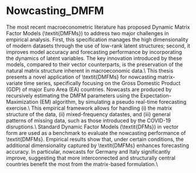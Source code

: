 # Nowcasting_DMFM
The most recent macroeconometric literature has proposed Dynamic Matrix Factor Models (\textit{DMFMs}) to address two major challenges in empirical analysis. First, this specification manages the high dimensionality of modern datasets through the use of low-rank latent structures; second, it improves model accuracy and forecasting performance by incorporating the dynamics of latent variables. The key innovation introduced by these models, compared to their vector counterparts, is the preservation of the natural matrix structure inherent in macroeconomic data.\\
This thesis presents a novel application of \textit{DMFMs} for nowcasting matrix-variate time series, specifically focusing on the Gross Domestic Product (GDP) of major Euro Area (EA) countries. Nowcasts are produced by recursively estimating the DMFM parameters using the Expectation-Maximization (EM) algorithm, by simulating a pseudo real-time forecasting exercise.\\
This empirical framework allows for handling (i) the matrix structure of the data, (ii) mixed-frequency datastes, and (iii) general patterns of missing data, such as those introduced by the COVID-19 disruptions.\\
Standard Dynamic Factor Models (\textit{DFMs}) in vector form are used as a benchmark to evaluate the nowcasting performance of \textit{DMFMs}. Empirical results show that, under certain conditions, the additional dimensionality captured by \textit{DMFMs} enhances forecasting accuracy. In particular, nowcasts for Germany and Italy significantly improve, suggesting that more interconnected and structurally central countries benefit the most from the matrix-based formulation.\\
